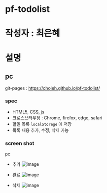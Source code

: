 # pf-todolist
# 작성자 : 최은혜
# 설명
## pc
git-pages : https://choieh.github.io/pf-todolist/

### spec
- HTML5, CSS, js
- 크로스브라우징 : Chrome, firefox, edge, safari
- 할일 목록 `localStorege` 에 저장
- 목록 내용 추가, 수정, 삭제 가능

### screen shot
pc
- 추가
  ![image](https://github.com/choieh/pf-todolist/assets/23207972/33d56b3c-3a50-42e8-be2b-cc34e38d0f2c)

- 완료
  ![image](https://github.com/choieh/pf-todolist/assets/23207972/2e9eb34d-0222-4703-a6bd-420fe7e270c6)

- 삭제
  ![image](https://github.com/choieh/pf-todolist/assets/23207972/0ac19b7a-e85e-43d4-93e7-6c83a308ce0f)

